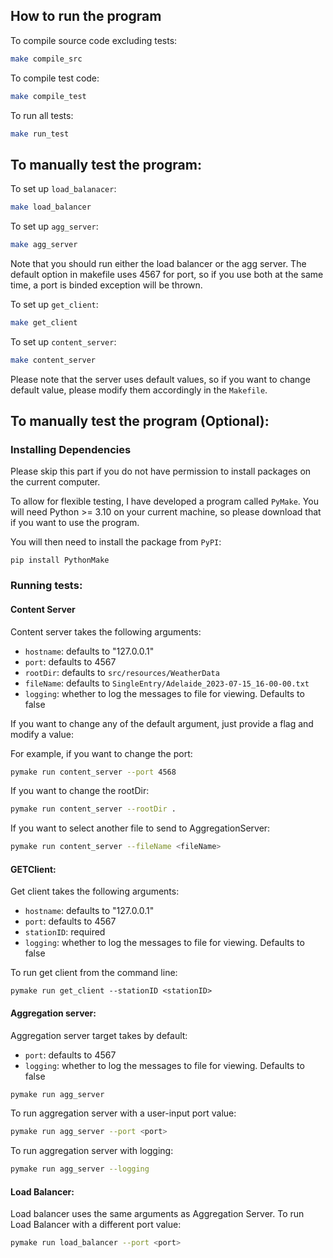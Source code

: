 ## How to run the program

To compile source code excluding tests:

```bash
make compile_src
```

To compile test code:

```bash
make compile_test
```

To run all tests:

```bash
make run_test 
```

## To manually test the program:

To set up `load_balanacer`:

```bash
make load_balancer
```

To set up `agg_server`:

```bash
make agg_server
```

Note that you should run either the load balancer or the agg server. The default option in makefile uses 4567 for port, so if you use both at the same time, a port is binded exception will be thrown.

To set up `get_client`:

```bash
make get_client
```

To set up `content_server`:

```bash
make content_server
```

Please note that the server uses default values, so if you want to change default value, please modify them accordingly in the `Makefile`.

## To manually test the program (Optional):

### Installing Dependencies

Please skip this part if you do not have permission to install packages on the current computer.

To allow for flexible testing, I have developed a program called `PyMake`. You will need Python >= 3.10 on your current machine,
so please download that if you want to use the program.

You will then need to install the package from `PyPI`:

```
pip install PythonMake
```

### Running tests:


#### Content Server

Content server takes the following arguments:
- `hostname`: defaults to "127.0.0.1"
- `port`: defaults to 4567
- `rootDir`: defaults to `src/resources/WeatherData`
- `fileName`: defaults to `SingleEntry/Adelaide_2023-07-15_16-00-00.txt`
- `logging`: whether to log the messages to file for viewing. Defaults to false

If you want to change any of the default argument, just provide a flag and modify a value:

For example, if you want to change the port:

```bash
pymake run content_server --port 4568
```

If you want to change the rootDir:

```bash
pymake run content_server --rootDir .
```

If you want to select another file to send to AggregationServer:

```bash
pymake run content_server --fileName <fileName>
```

#### GETClient:
Get client takes the following arguments:
- `hostname`: defaults to "127.0.0.1"
- `port`: defaults to 4567
- `stationID`: required
- `logging`: whether to log the messages to file for viewing. Defaults to false

To run get client from the command line:

```agsl
pymake run get_client --stationID <stationID>
```

#### Aggregation server:

Aggregation server target  takes by default:
- `port`: defaults to 4567
- `logging`: whether to log the messages to file for viewing. Defaults to false

```bash
pymake run agg_server
```

To run aggregation server with a user-input port value:

```bash
pymake run agg_server --port <port>
```

To run aggregation server with logging:

```bash
pymake run agg_server --logging
```

#### Load Balancer:

Load balancer uses the same arguments as Aggregation Server. To run Load Balancer with a different port value:

```bash
pymake run load_balancer --port <port>
```

